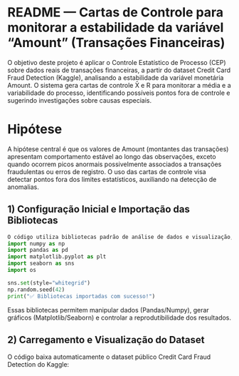 # README — Cartas de Controle para monitorar a estabilidade da variável “Amount” (Transações Financeiras)
O objetivo deste projeto é aplicar o Controle Estatístico de Processo (CEP) sobre dados reais de transações financeiras, a partir do dataset Credit Card Fraud Detection (Kaggle), analisando a estabilidade da variável monetária Amount.
O sistema gera cartas de controle X̄ e R para monitorar a média e a variabilidade do processo, identificando possíveis pontos fora de controle e sugerindo investigações sobre causas especiais.

# Hipótese
A hipótese central é que os valores de Amount (montantes das transações) apresentam comportamento estável ao longo das observações, exceto quando ocorrem picos anormais possivelmente associados a transações fraudulentas ou erros de registro.
O uso das cartas de controle visa detectar pontos fora dos limites estatísticos, auxiliando na detecção de anomalias.

## 1) Configuração Inicial e Importação das Bibliotecas
```python
O código utiliza bibliotecas padrão de análise de dados e visualização, garantindo compatibilidade com o Google Colab.
import numpy as np
import pandas as pd
import matplotlib.pyplot as plt
import seaborn as sns
import os

sns.set(style="whitegrid")
np.random.seed(42)
print("✅ Bibliotecas importadas com sucesso!")
```
Essas bibliotecas permitem manipular dados (Pandas/Numpy), gerar gráficos (Matplotlib/Seaborn) e controlar a reprodutibilidade dos resultados.

## 2) Carregamento e Visualização do Dataset

O código baixa automaticamente o dataset público Credit Card Fraud Detection do Kaggle:

